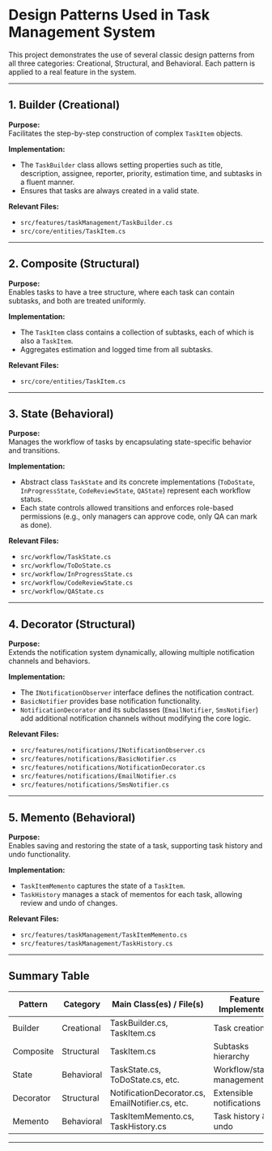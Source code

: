 # Design Patterns Used in Task Management System

This project demonstrates the use of several classic design patterns from all three categories: Creational, Structural, and Behavioral. Each pattern is applied to a real feature in the system.

---

## 1. Builder (Creational)

**Purpose:**  
Facilitates the step-by-step construction of complex `TaskItem` objects.

**Implementation:**  
- The `TaskBuilder` class allows setting properties such as title, description, assignee, reporter, priority, estimation time, and subtasks in a fluent manner.
- Ensures that tasks are always created in a valid state.

**Relevant Files:**  
- `src/features/taskManagement/TaskBuilder.cs`
- `src/core/entities/TaskItem.cs`

---

## 2. Composite (Structural)

**Purpose:**  
Enables tasks to have a tree structure, where each task can contain subtasks, and both are treated uniformly.

**Implementation:**  
- The `TaskItem` class contains a collection of subtasks, each of which is also a `TaskItem`.
- Aggregates estimation and logged time from all subtasks.

**Relevant Files:**  
- `src/core/entities/TaskItem.cs`

---

## 3. State (Behavioral)

**Purpose:**  
Manages the workflow of tasks by encapsulating state-specific behavior and transitions.

**Implementation:**  
- Abstract class `TaskState` and its concrete implementations (`ToDoState`, `InProgressState`, `CodeReviewState`, `QAState`) represent each workflow status.
- Each state controls allowed transitions and enforces role-based permissions (e.g., only managers can approve code, only QA can mark as done).

**Relevant Files:**  
- `src/workflow/TaskState.cs`
- `src/workflow/ToDoState.cs`
- `src/workflow/InProgressState.cs`
- `src/workflow/CodeReviewState.cs`
- `src/workflow/QAState.cs`

---

## 4. Decorator (Structural)

**Purpose:**  
Extends the notification system dynamically, allowing multiple notification channels and behaviors.

**Implementation:**  
- The `INotificationObserver` interface defines the notification contract.
- `BasicNotifier` provides base notification functionality.
- `NotificationDecorator` and its subclasses (`EmailNotifier`, `SmsNotifier`) add additional notification channels without modifying the core logic.

**Relevant Files:**  
- `src/features/notifications/INotificationObserver.cs`
- `src/features/notifications/BasicNotifier.cs`
- `src/features/notifications/NotificationDecorator.cs`
- `src/features/notifications/EmailNotifier.cs`
- `src/features/notifications/SmsNotifier.cs`

---

## 5. Memento (Behavioral)

**Purpose:**  
Enables saving and restoring the state of a task, supporting task history and undo functionality.

**Implementation:**  
- `TaskItemMemento` captures the state of a `TaskItem`.
- `TaskHistory` manages a stack of mementos for each task, allowing review and undo of changes.

**Relevant Files:**  
- `src/features/taskManagement/TaskItemMemento.cs`
- `src/features/taskManagement/TaskHistory.cs`

---

## Summary Table

| Pattern    | Category     | Main Class(es) / File(s)                        | Feature Implemented         |
|------------|--------------|-------------------------------------------------|----------------------------|
| Builder    | Creational   | TaskBuilder.cs, TaskItem.cs                     | Task creation              |
| Composite  | Structural   | TaskItem.cs                                     | Subtasks hierarchy         |
| State      | Behavioral   | TaskState.cs, ToDoState.cs, etc.                | Workflow/status management |
| Decorator  | Structural   | NotificationDecorator.cs, EmailNotifier.cs, etc.| Extensible notifications   |
| Memento    | Behavioral   | TaskItemMemento.cs, TaskHistory.cs              | Task history & undo        |

---
